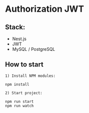 # Authorization JWT

## Stack:

- Nest.js
- JWT
- MySQL / PostgreSQL

## How to start

```
1) Install NPM modules:

npm install

2) Start project:

npm run start
npm run watch
